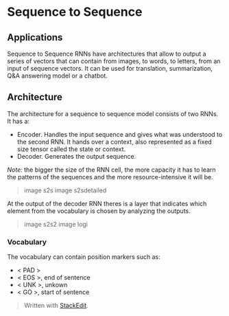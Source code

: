 # Sequence to Sequence


## Applications

Sequence to Sequence RNNs have architectures that allow to output a series of vectors that can contain from images, to words, to letters, from an input of sequence vectors.
It can be used for translation, summarization, Q&A answering model or a chatbot. 


## Architecture

The architecture for a sequence to sequence model consists of two RNNs. It has a:
- Encoder. Handles the input sequence and gives what was understood to the second RNN. It hands over a context, also represented as a fixed size tensor called the state or context.
- Decoder. Generates the output sequence.

*Note:* the bigger the size of the RNN cell, the more capacity it has to learn the patterns of the sequences and the more resource-intensive it will be.

> image s2s
> image s2sdetailed

At the output of the decoder RNN theres is a layer that indicates which element from the vocabulary is chosen by analyzing the outputs. 

> image s2s2
> image logi

### Vocabulary

The vocabulary can contain position markers such as: 
- < PAD > 
- < EOS >, end of sentence
- < UNK >, unkown
- < GO >, start of sentence

> Written with [StackEdit](https://stackedit.io/).
<!--stackedit_data:
eyJoaXN0b3J5IjpbMTQ2MTgzMDE3OCwxNDE5NjYyNjUyXX0=
-->